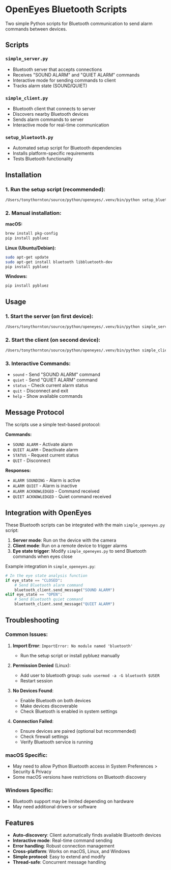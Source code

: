 # OpenEyes Bluetooth Scripts

Two simple Python scripts for Bluetooth communication to send alarm commands
between devices.

## Scripts

### `simple_server.py`

- Bluetooth server that accepts connections
- Receives "SOUND ALARM" and "QUIET ALARM" commands
- Interactive mode for sending commands to client
- Tracks alarm state (SOUND/QUIET)

### `simple_client.py`

- Bluetooth client that connects to server
- Discovers nearby Bluetooth devices
- Sends alarm commands to server
- Interactive mode for real-time communication

### `setup_bluetooth.py`

- Automated setup script for Bluetooth dependencies
- Installs platform-specific requirements
- Tests Bluetooth functionality

## Installation

### 1. Run the setup script (recommended):

```bash
/Users/tonythornton/source/python/openeyes/.venv/bin/python setup_bluetooth.py
```

### 2. Manual installation:

**macOS:**

```bash
brew install pkg-config
pip install pybluez
```

**Linux (Ubuntu/Debian):**

```bash
sudo apt-get update
sudo apt-get install bluetooth libbluetooth-dev
pip install pybluez
```

**Windows:**

```bash
pip install pybluez
```

## Usage

### 1. Start the server (on first device):

```bash
/Users/tonythornton/source/python/openeyes/.venv/bin/python simple_server.py
```

### 2. Start the client (on second device):

```bash
/Users/tonythornton/source/python/openeyes/.venv/bin/python simple_client.py
```

### 3. Interactive Commands:

- `sound` - Send "SOUND ALARM" command
- `quiet` - Send "QUIET ALARM" command
- `status` - Check current alarm status
- `quit` - Disconnect and exit
- `help` - Show available commands

## Message Protocol

The scripts use a simple text-based protocol:

**Commands:**

- `SOUND ALARM` - Activate alarm
- `QUIET ALARM` - Deactivate alarm
- `STATUS` - Request current status
- `QUIT` - Disconnect

**Responses:**

- `ALARM SOUNDING` - Alarm is active
- `ALARM QUIET` - Alarm is inactive
- `ALARM ACKNOWLEDGED` - Command received
- `QUIET ACKNOWLEDGED` - Quiet command received

## Integration with OpenEyes

These Bluetooth scripts can be integrated with the main `simple_openeyes.py`
script:

1. **Server mode**: Run on the device with the camera
2. **Client mode**: Run on a remote device to trigger alarms
3. **Eye state trigger**: Modify `simple_openeyes.py` to send Bluetooth commands
   when eyes close

Example integration in `simple_openeyes.py`:

```python
# In the eye state analysis function
if eye_state == "CLOSED":
    # Send Bluetooth alarm command
    bluetooth_client.send_message("SOUND ALARM")
elif eye_state == "OPEN":
    # Send Bluetooth quiet command
    bluetooth_client.send_message("QUIET ALARM")
```

## Troubleshooting

### Common Issues:

1. **Import Error**: `ImportError: No module named 'bluetooth'`
   - Run the setup script or install pybluez manually

2. **Permission Denied** (Linux):
   - Add user to bluetooth group: `sudo usermod -a -G bluetooth $USER`
   - Restart session

3. **No Devices Found**:
   - Enable Bluetooth on both devices
   - Make devices discoverable
   - Check Bluetooth is enabled in system settings

4. **Connection Failed**:
   - Ensure devices are paired (optional but recommended)
   - Check firewall settings
   - Verify Bluetooth service is running

### macOS Specific:

- May need to allow Python Bluetooth access in System Preferences > Security &
  Privacy
- Some macOS versions have restrictions on Bluetooth discovery

### Windows Specific:

- Bluetooth support may be limited depending on hardware
- May need additional drivers or software

## Features

- **Auto-discovery**: Client automatically finds available Bluetooth devices
- **Interactive mode**: Real-time command sending
- **Error handling**: Robust connection management
- **Cross-platform**: Works on macOS, Linux, and Windows
- **Simple protocol**: Easy to extend and modify
- **Thread-safe**: Concurrent message handling
